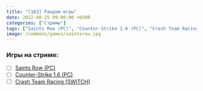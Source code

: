 ```yaml
---
title: "[163] Рандом игры"
date: 2022-08-25 09:00:00 +0300
categories: ["Стримы"]
tags: ["Saints Row (PC)", "Counter-Strike 1.6 (PC)", "Crash Team Racing (SWITCH)"]
image: /commons/games/saintsrow.jpg
---
```


### Игры на стриме:
+ [ ] [Saints Row (PC)](/tags/saints-row-pc)
+ [ ] [Counter-Strike 1.6 (PC)](/tags/counter-strike-1-6-pc)
+ [ ] [Crash Team Racing (SWITCH)](/tags/crash-team-racing-switch)
